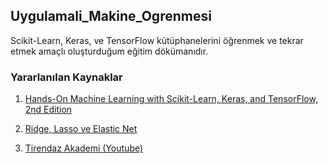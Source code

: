 ## Uygulamali_Makine_Ogrenmesi

Scikit-Learn, Keras, ve TensorFlow  kütüphanelerini öğrenmek ve tekrar etmek amaçlı oluşturduğum eğitim dökümanıdır.

### Yararlanılan Kaynaklar
1) [Hands-On Machine Learning with Scikit-Learn, Keras, and TensorFlow, 2nd Edition](https://www.oreilly.com/library/view/hands-on-machine-learning/9781492032632/)

2) [Ridge, Lasso ve Elastic Net  ](https://buse-koseoglu13.medium.com/ridge-lasso-ve-elastic-net-b6089bf2f09)

3) [Tirendaz Akademi (Youtube)  ](https://www.youtube.com/channel/UCzH73XJRgK2EQ7COnG8DkyA)